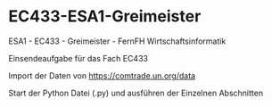 # EC433-ESA1-Greimeister
ESA1 - EC433 - Greimeister - FernFH Wirtschaftsinformatik

Einsendeaufgabe für das Fach EC433

Import der Daten von https://comtrade.un.org/data

Start der Python Datei (.py) und ausführen der Einzelnen Abschnitten
